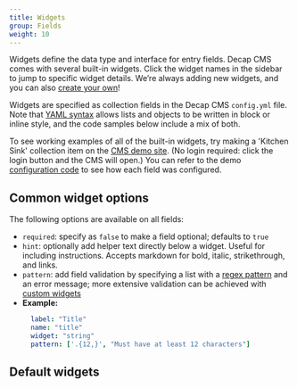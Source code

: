```yaml
---
title: Widgets
group: Fields
weight: 10
---
```


Widgets define the data type and interface for entry fields. Decap CMS comes with several built-in widgets. Click the widget names in the sidebar to jump to specific widget details. We’re always adding new widgets, and you can also [create your own](../custom-widgets)!

Widgets are specified as collection fields in the Decap CMS `config.yml` file. Note that [YAML syntax](https://en.wikipedia.org/wiki/YAML#Basic_components) allows lists and objects to be written in block or inline style, and the code samples below include a mix of both.

To see working examples of all of the built-in widgets, try making a 'Kitchen Sink' collection item on the [CMS demo site](https://demo.decapcms.org). (No login required: click the login button and the CMS will open.) You can refer to the demo [configuration code](https://github.com/decaporg/decap-cms/blob/master/dev-test/config.yml) to see how each field was configured.

## Common widget options

The following options are available on all fields:

- `required`: specify as `false` to make a field optional; defaults to `true`
- `hint`: optionally add helper text directly below a widget. Useful for including instructions. Accepts markdown for bold, italic, strikethrough, and links.
- `pattern`: add field validation by specifying a list with a [regex pattern](https://regexr.com/) and an error message; more extensive validation can be achieved with [custom widgets](../custom-widgets/#advanced-field-validation)
- **Example:**
  ```yaml
    label: "Title"
    name: "title"
    widget: "string"
    pattern: ['.{12,}', "Must have at least 12 characters"]
  ```

## Default widgets
